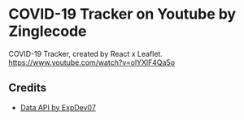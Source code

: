 # COVID-19 Tracker on Youtube by Zinglecode

COVID-19 Tracker, created by React x Leaflet. 
https://www.youtube.com/watch?v=olYXlF4Qa5o

## Credits

* [Data API by ExpDev07](https://github.com/ExpDev07/coronavirus-tracker-api)
